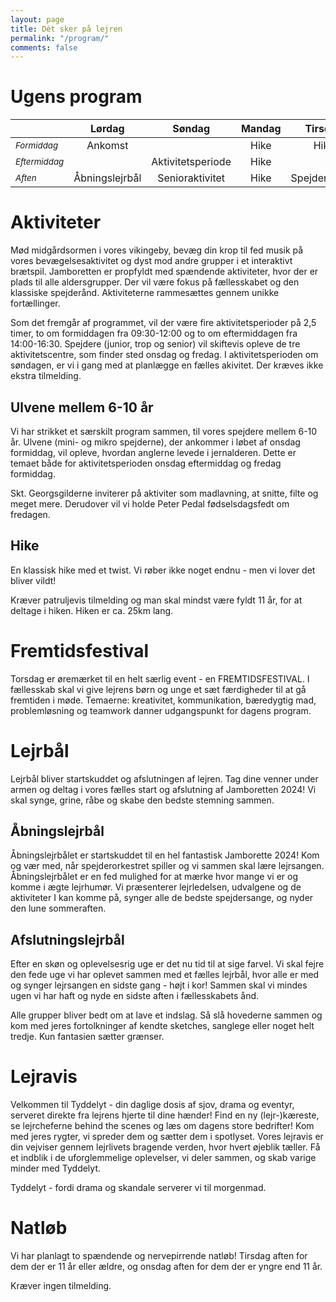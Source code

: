 ```yaml
---
layout: page
title: Dét sker på lejren
permalink: "/program/"
comments: false
---
```


# Ugens program

|                              |     Lørdag     |      Søndag       | Mandag |    Tirsdag    |      Onsdag       |     Torsdag      |       Fredag       |  Lørdag   |
| ---------------------------- | :------------: | :---------------: | :----: | :-----------: | :---------------: | :--------------: | :----------------: | :-------: |
| <small>*Formiddag*</small>   |    Ankomst     |                   |  Hike  |     Hike      | Aktivitetsperiode | Fremtidsfestival | Aktivitetsperiode  | Hjemrejse |
| <small>*Eftermiddag*</small> |                | Aktivitetsperiode |  Hike  |               | Aktivitetsperiode | Fremtidsfestival |                    |           |
| <small>*Aften*</small>       | Åbningslejrbål |  Senioraktivitet  |  Hike  | Spejdernatløb |    Ulvenatløb     | Fællesaktivitet  | Afslutningslejrbål |           |

# Aktiviteter
Mød midgårdsormen i vores vikingeby, bevæg din krop til fed musik på vores bevægelsesaktivitet og dyst mod andre grupper i et interaktivt brætspil. Jamboretten er propfyldt med spændende aktiviteter, hvor der er plads til alle aldersgrupper. Der vil være fokus på fællesskabet og den klassiske spejderånd. Aktiviteterne rammesættes gennem unikke fortællinger. 

Som det fremgår af programmet, vil der være fire aktivitetsperioder på 2,5 timer, to om formiddagen fra 09:30-12:00 og to om eftermiddagen fra 14:00-16:30. Spejdere (junior, trop og senior) vil skiftevis opleve de tre aktivitetscentre, som finder sted onsdag og fredag. I aktivitetsperioden om søndagen, er vi i gang med at planlægge en fælles akivitet. Der kræves ikke ekstra tilmelding. 

## Ulvene mellem 6-10 år
Vi har strikket et særskilt program sammen, til vores spejdere mellem 6-10 år. Ulvene (mini- og mikro spejderne), der ankommer i løbet af onsdag formiddag, vil opleve, hvordan anglerne levede i jernalderen. Dette er temaet både for aktivitetsperioden onsdag eftermiddag og fredag formiddag.

Skt. Georgsgilderne inviterer på aktiviter som madlavning, at snitte, filte og meget mere. Derudover vil vi holde Peter Pedal fødselsdagsfedt om fredagen.


## Hike
En klassisk hike med et twist. Vi røber ikke noget endnu - men vi lover det bliver vildt!

Kræver patruljevis tilmelding og man skal mindst være fyldt 11 år, for at deltage i hiken. Hiken er ca. 25km lang.

# Fremtidsfestival
Torsdag er øremærket til en helt særlig event - en FREMTIDSFESTIVAL. I fællesskab skal vi give lejrens børn og unge et sæt færdigheder til at gå fremtiden i møde. Temaerne: kreativitet, kommunikation, bæredygtig mad, problemløsning og teamwork danner udgangspunkt for dagens program.

# Lejrbål
Lejrbål bliver startskuddet og afslutningen af lejren. Tag dine venner under armen og deltag i vores fælles start og afslutning af Jamboretten 2024! Vi skal synge, grine, råbe og skabe den bedste stemning sammen.

## Åbningslejrbål
Åbningslejrbålet er startskuddet til en hel fantastisk Jamborette 2024! Kom og vær med, når spejderorkestret spiller og vi sammen skal lære lejrsangen. Åbningslejrbålet er en fed mulighed for at mærke hvor mange vi er og komme i ægte lejrhumør. Vi præsenterer lejrledelsen, udvalgene og de aktiviteter I kan komme på, synger alle de bedste spejdersange, og nyder den lune sommeraften.

## Afslutningslejrbål
Efter en skøn og oplevelsesrig uge er det nu tid til at sige farvel. Vi skal fejre den fede uge vi har oplevet sammen med et fælles lejrbål, hvor alle er med og synger lejrsangen en sidste gang - højt i kor! Sammen skal vi mindes ugen vi har haft og nyde en sidste aften i fællesskabets ånd. 

Alle grupper bliver bedt om at lave et indslag. Så slå hovederne sammen og kom med jeres fortolkninger af kendte sketches, sanglege eller noget helt tredje. Kun fantasien sætter grænser.



# Lejravis

Velkommen til Tyddelyt - din daglige dosis af sjov, drama og eventyr, serveret direkte fra lejrens hjerte til dine hænder! Find en ny (lejr-)kæreste, se lejrcheferne behind the scenes og læs om dagens store bedrifter! Kom med jeres rygter, vi spreder dem og sætter dem i spotlyset. 
Vores lejravis er din vejviser gennem lejrlivets bragende verden, hvor hvert øjeblik tæller. Få et indblik i de uforglemmelige oplevelser, vi deler sammen, og skab varige minder med Tyddelyt. 

Tyddelyt - fordi drama og skandale serverer vi til morgenmad. 


# Natløb
Vi har planlagt to spændende og nervepirrende natløb!
Tirsdag aften for dem der er 11 år eller ældre, og onsdag aften for dem der er yngre end 11 år.

Kræver ingen tilmelding.
